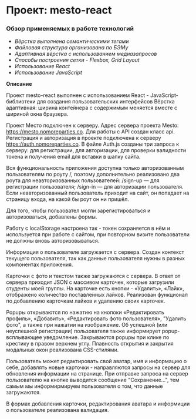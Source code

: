 # Проект: mesto-react

### Обзор применяемых в работе технологий
* _Вёрстка выполнена семантическими тегами_
* _Файловая структура организована по БЭМу_
* _Адаптивная вёрстка с использованием медиазапросов_
* _Способы построения сетки - Flexbox, Grid Layout_
* _Использование React_
* _Использование JavaScript_

**Описание**

Проект mesto-react выполнен с использованием React - JavaScript-библиотеки для создания пользовательских интерфейсов 
Вёрстка адаптивная: ширина контейнера с содержимым меняется вместе с шириной окна браузера.

Проект Место подключен к серверу. Адрес сервера проекта Mesto: https://mesto.nomoreparties.co. Для работы с API создан класс api.
Регистрация и авторизация в проекте подключена к серверу https://auth.nomoreparties.co. В файле Auth.js созданы три запроса к серверу:
для регистрации, для авторизации, для проверки валидности токена и получения email для вставки в шапку сайта.

Вся функциональность приложения доступна только авторизованным пользователям по роуту /, поэтому дополнительно реализовано два роута для неавторизованных пользователей:
/sign-up — для регистрации пользователя;
/sign-in — для авторизации пользователя.
Если неавторизованный пользователь приходит на сайт, он попадает на страницу входа, на какой бы роут он ни пришёл.

Для того, чтобы пользовател могли зарегистироваться и авторизоваться, добавлены формы.

Работу с localStorage настроена так - токен сохраняется в нём и используется при работе с сайтом, при повторном визите пользователи не должны вновь авторизовываться.

Информация о пользователе загружается с сервера. Создан контекст текущего пользователя, так как данные пользователя нужны в разных компонентах приложения.

Карточки с фото и текстом также загружаются с сервера. В ответ от сервера приходит JSON с массивом карточек, которые загрузили студенты моей группы. На карточке есть кнопки - «Удалить», «Лайк», отображено количество поставленных лайков. Реализован функционал по добавлению карточкам лайков и удалению своих карточек.

Popupы открываются по нажатию на кнопоки «Редактировать профиль», «Добавить», «Редактировать фото пользователя», "Удалить фото", а также при нажатии на изображение. Об успешной (или неуспешной регистрации) пользователя также информирует popup-всплывающее уведомление. Закрываются popupы при клике по крестику в правом верхнем углу. Плавность открытия и закрытия модальных окон реализована CSS-стилями.

Пользователь может редактировать свой аватар, имя и информацию о себе, добавлять новые карточки - направляются запросы на сервер для обновления информации на странице. При отправке запроса на сервер пользователю на кнопке выводится сообщение "Сохранение...", тем самым мы информирмируем пользователя о том, что данные загружаются.

В формах добавления карточки, редактирования аватара и информиции о пользователе реализована валидация.

